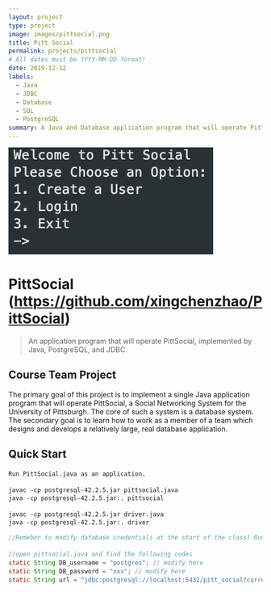 ```yaml
---
layout: project
type: project
image: images/pittsocial.png
title: Pitt Social
permalink: projects/pittsocial
# All dates must be YYYY-MM-DD format!
date: 2019-12-12
labels:
  - Java
  - JDBC
  - Database
  - SQL
  - PostgreSQL
summary: A Java and Database application program that will operate PittSocial, a Social Networking System for the University of Pittsburgh.
---
```


<div class="ui small rounded images">
  <img class="ui image" src="../images/pittsocial.png">
</div>

# PittSocial (https://github.com/xingchenzhao/PittSocial)

> An application program that will operate PittSocial, implemented by Java, PostgreSQL, and JDBC.

## Course Team Project

The primary goal of this project is to implement a single Java application program that will operate PittSocial, a Social Networking System for the University of Pittsburgh. The core of such a system is a database system. The secondary goal is to learn how to work as a member of a team which designs and develops a relatively large, real database application.

## Quick Start

```
Run PittSocial.java as an application.

javac -cp postgresql-42.2.5.jar pittsocial.java
java -cp postgresql-42.2.5.jar:. pittsocial

javac -cp postgresql-42.2.5.jar driver.java
java -cp postgresql-42.2.5.jar:. driver
```

```java
//Remeber to modify database credentials at the start of the class) Run Driver.java for general testing. (Remeber to modify //database credentials at the start of the PittSocial class and Driver class)

//open pittsocial.java and find the following codes
static String DB_username = "postgres"; // modify here
static String DB_password = "xxx"; // modify here
static String url = "jdbc:postgresql://localhost:5432/pitt_social?currentSchema=public";//modify here
```
